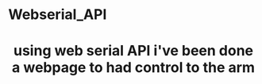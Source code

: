# Webserial_API

<h1 align="center">using web serial API i've been done a webpage to had control to the arm</h1>
